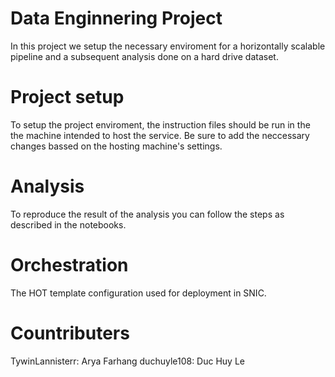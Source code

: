 # Data Enginnering Project 
In this project we setup the necessary enviroment for a horizontally scalable pipeline and a subsequent analysis done on a hard drive dataset.
# Project setup
To setup the project enviroment, the instruction files should be run in the the machine intended to host the service. Be sure to add the neccessary changes bassed on the hosting machine's settings.
# Analysis 
To reproduce the result of the analysis you can follow the steps as described in the notebooks. 
# Orchestration 
The HOT template configuration used for deployment in SNIC.
# Countributers 
TywinLannisterr: Arya Farhang
duchuyle108: Duc Huy Le
